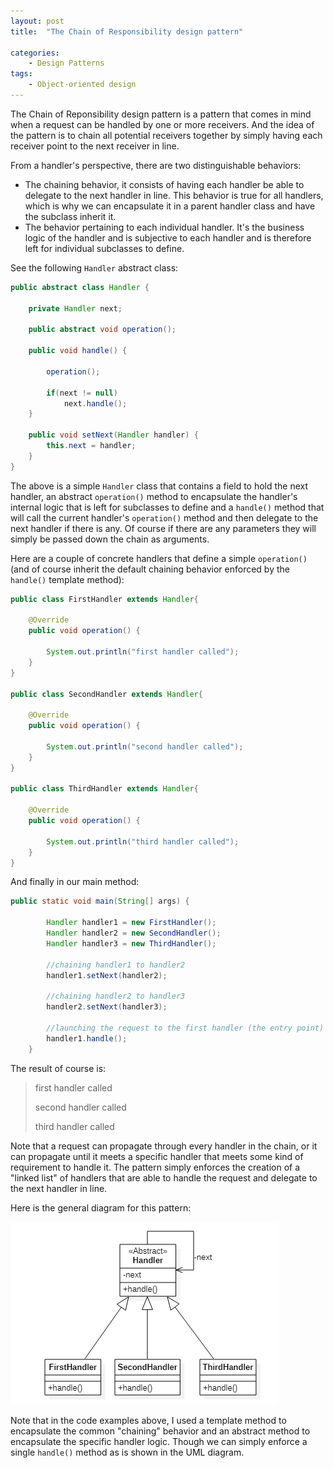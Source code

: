 ```yaml
---
layout: post
title:  "The Chain of Responsibility design pattern"

categories: 
    - Design Patterns
tags:
    - Object-oriented design
---
```


The Chain of Reponsibility design pattern is a pattern that comes in mind when a request can be handled by one or more receivers. And the idea of the pattern is to chain all potential receivers together by simply having each receiver point to the next receiver in line.

From a handler's perspective, there are two distinguishable behaviors:
- The chaining behavior, it consists of having each handler be able to delegate to the next handler in line. This behavior is true for all handlers, which is why we can encapsulate it in a parent handler class and have the subclass inherit it. 
- The behavior pertaining to each individual handler. It's the business logic of the handler and is subjective to each handler and is therefore left for individual subclasses to define.

See the following `Handler` abstract class:

```java
public abstract class Handler {

	private Handler next;
	
	public abstract void operation();
	
	public void handle() {
		
		operation();
		
		if(next != null)
			next.handle();
	}
	
	public void setNext(Handler handler) {
		this.next = handler;
	}
}
``` 
The above is a simple `Handler` class that contains a field to hold the next handler, an abstract `operation()` method to encapsulate the handler's internal logic that is left for subclasses to define and a `handle()` method that will call the current handler's `operation()` method and then delegate to the next handler if there is any. 
Of course if there are any parameters they will simply be passed down the chain as arguments.

Here are a couple of concrete handlers that define a simple `operation()` (and of course inherit the default chaining behavior enforced by the `handle()` template method):

```java
public class FirstHandler extends Handler{

	@Override
	public void operation() {
		
		System.out.println("first handler called");
	}
}

public class SecondHandler extends Handler{

	@Override
	public void operation() {
		
		System.out.println("second handler called");
	}
}

public class ThirdHandler extends Handler{

	@Override
	public void operation() {
		
		System.out.println("third handler called");
	}
}
```
And finally in our main method:

```java
public static void main(String[] args) {
		
		Handler handler1 = new FirstHandler();
		Handler handler2 = new SecondHandler();
		Handler handler3 = new ThirdHandler();
		
		//chaining handler1 to handler2
		handler1.setNext(handler2);
		
		//chaining handler2 to handler3
		handler2.setNext(handler3);
		
		//launching the request to the first handler (the entry point)
		handler1.handle();
	}
```

The result of course is:
>first handler called
>
>second handler called
>
>third handler called

Note that a request can propagate through every handler in the chain, or it can propagate until it meets a specific handler that meets some kind of requirement to handle it. The pattern simply enforces the creation of a  "linked list" of handlers that are able to handle the request and delegate to the next handler in line. 

Here is the general diagram for this pattern:

![Chain of Reponsibility design pattern diagram](/images/blog/design-patterns-chain-of-responsibility/design_patterns_chain_of_responsibility_diagram.png)

Note that in the code examples above, I used a template method to encapsulate the common "chaining" behavior and an abstract method to encapsulate the specific handler logic. Though we can simply enforce a single `handle()` method as is shown in the UML diagram.